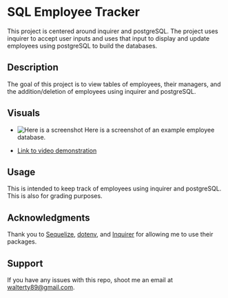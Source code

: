 # SQL Employee Tracker
This project is centered around inquirer and postgreSQL. The project uses inquirer to accept user inputs and uses that input to display and update employees using postgreSQL to build the databases.

## Description
The goal of this project is to view tables of employees, their managers, and the addition/deletion of employees using inquirer and postgreSQL. 

## Visuals
* ![Here is a screenshot](xxxxxxxxxxxxxx) Here is a screenshot of an example employee database.

* [Link to video demonstration](xxxxxxxxxxxxxxx)

## Usage
This is intended to keep track of employees using inquirer and postgreSQL. This is also for grading purposes.

## Acknowledgments
Thank you to [Sequelize](https://www.npmjs.com/package/sequelize), [dotenv](https://www.npmjs.com/package/dotenv), and [Inquirer](https://www.npmjs.com/package/inquirer) for allowing me to use their packages.

## Support
If you have any issues with this repo, shoot me an email at walterty89@gmail.com. 
